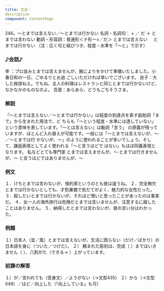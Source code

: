 ```yaml
---
title: 文法：
description
component: ContentPage
---
```



246。～とまでは言えない／～とまでは行かない
名詞・名詞句： × ／ だ ＋ とまでは言わない
動詞・形容詞：普通形＜ナ形ー×／だ＞ とまでは言えない
    とまでは行かない
（注：広く句と結びつき、程度・水準を「～と」で示す）
### ♪会話♪
李 ：プロ並みとまでは言えませんが、腕によりをかけて準備いたしました。小春日和の一日、ごゆるりとお過 ごしいただければ幸いでございます。 良子：大した挨拶ねえ。でもね、主人の料理はレストランと同じとまでは行かないけど、なかなかのものなのよ。 百恵：あらあら、どうもごちそうさま。
### 解説
「～とまでは言えない／～とまでは行かない」は程度の到達点を表す副助詞「まで」から生まれた用法で、ど ちらも「～という程度・水準には達していない」という意味を表しています。「～とは言えない」は動詞「言う」 の原義が残っていますが、ほとんど入れ替えが可能です。一般には「～とまでは言えないが、～／～とまでは行 かないが、～」のように使われることが多いでしょう。そして、謙遜表現としてよく使われる「～と言うほどで はない」もほぼ同義表現となります。
私などとても専門家 とまでは言えませんが、～ とまでは行きませんが、～ と言うほどではありませんが、～
### 例文
１．けちとまでは言わないが、倹約家というのとも彼は違うね。
２．完全無欠とまでは行かないとしても、才色兼備で気だてがよく、魅力的な女性だった。
３．殺したいとまでは行かないが、それほど憎いと思ったことがあったのは事実だ。
４．女一人の海外旅行は危険だとまでは言いませんが、注意するに越したことはありません。
５．納得したとまでは言わないが、彼の言い分はわかった。
### 例題
１）日本人（並／風）とまでは言えないが、生活に困らない（だけ／ばかり）の日本語を身に（ついた／つけた）。
２） 頼まれた彫刻は、完成（ ）まではいきません（ ）、八割がた（できる→ ）上がっています。
### 前課の解答
１）が／言われても（受身文）／ようがない（→文型435）
２）から（→文型049）／ほど／向上した（「向上している」も可）
